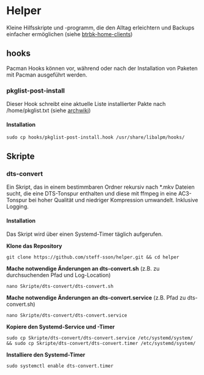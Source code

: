 # Helper
Kleine Hilfsskripte und -programm, die den Alltag erleichtern und Backups einfacher ermöglichen (siehe [btrbk-home-clients](https://github.com/steff-sson/btrbk-home-clients))

## hooks
Pacman Hooks können vor, während oder nach der Installation von Paketen mit Pacman ausgeführt werden.
### pkglist-post-install
Dieser Hook schreibt eine aktuelle Liste installierter Pakte nach /home/pkglist.txt (siehe [archwiki](https://wiki.archlinux.org/title/Pacman#Hooks))
#### Installation
`sudo cp hooks/pkglist-post-install.hook /usr/share/libalpm/hooks/`

## Skripte
### dts-convert
Ein Skript, das in einem bestimmbaren Ordner rekursiv nach *.mkv Dateien sucht, die eine DTS-Tonspur enthalten und diese mit ffmpeg in eine AC3-Tonspur bei hoher Qualität und niedriger Kompression umwandelt. Inklusive Logging.
#### Installation
Das Skript wird über einen Systemd-Timer täglich aufgerufen.

**Klone das Repository**

`git clone https://github.com/steff-sson/helper.git && cd helper`

**Mache notwendige Änderungen an dts-convert.sh**
(z.B. zu durchsuchenden Pfad und Log-Location)

`nano Skripte/dts-convert/dts-convert.sh`

**Mache notwendige Änderungen an dts-convert.service**
(z.B. Pfad zu dts-convert.sh)

`nano Skripte/dts-convert/dts-convert.service`

**Kopiere den Systemd-Service und -Timer**

```sudo cp Skripte/dts-convert/dts-convert.service /etc/systemd/system/ && sudo cp Skripte/dts-convert/dts-convert.timer /etc/systemd/system/```

**Installiere den Systemd-Timer**

`sudo systemctl enable dts-convert.timer`
